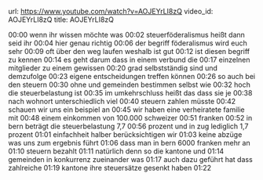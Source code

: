 url: https://www.youtube.com/watch?v=AOJEYrLI8zQ
video_id: AOJEYrLI8zQ
title: AOJEYrLI8zQ

00:00	wenn ihr wissen möchte was
00:02	steuerföderalismus heißt dann seid ihr
00:04	hier genau richtig
00:06	der begriff föderalismus wird euch sehr
00:09	oft über den weg laufen weshalb ist gut
00:12	ist diesen begriff zu kennen
00:14	es geht darum dass in einem verbund die
00:17	einzelnen mitglieder zu einem gewissen
00:20	grad selbstständig sind und demzufolge
00:23	eigene entscheidungen treffen können
00:26	so auch bei den steuern
00:30	ohne und gemeinden bestimmen selbst wie
00:32	hoch die steuerbelastung ist
00:35	im umkehrschluss heißt das dass sie je
00:38	nach wohnort unterschiedlich viel
00:40	steuern zahlen müsste
00:42	schauen wir uns ein beispiel an
00:45	wir haben eine verheiratete familie mit
00:48	einem einkommen von 100.000 schweizer
00:51	franken
00:52	in bern beträgt die steuerbelastung 7,7
00:56	prozent und in zug lediglich 1,7 prozent
01:01	einfachheit halber berücksichtigen wir
01:03	keine abzüge was uns zum ergebnis führt
01:06	dass man in bern 6000 franken mehr an
01:10	steuern bezahlt
01:11	natürlich denn so die kantone und
01:14	gemeinden in konkurrenz zueinander was
01:17	auch dazu geführt hat dass zahlreiche
01:19	kantone ihre steuersätze gesenkt haben
01:22
